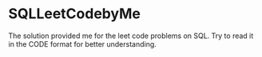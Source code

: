 # SQLLeetCodebyMe
The solution provided me for the leet code problems on SQL.
Try to read it in the CODE format for better understanding.